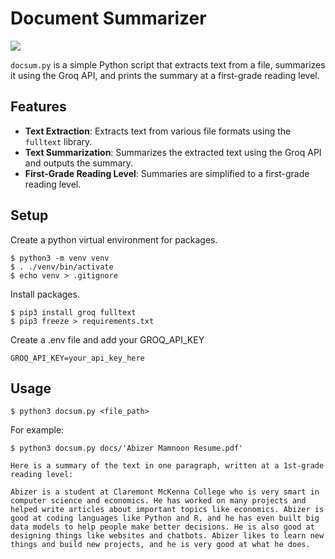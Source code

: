 # Document Summarizer

[![](https://github.com/abizermamnoon/docsum/workflows/tests/badge.svg)](https://github.com/abizermamnoon/docsum/actions?query=workflow%3Atests)

`docsum.py` is a simple Python script that extracts text from a file, summarizes it using the Groq API, and prints the summary at a first-grade reading level.

## Features

- **Text Extraction**: Extracts text from various file formats using the `fulltext` library.
- **Text Summarization**: Summarizes the extracted text using the Groq API and outputs the summary.
- **First-Grade Reading Level**: Summaries are simplified to a first-grade reading level.

## Setup

Create a python virtual environment for packages.
```
$ python3 -m venv venv
$ . ./venv/bin/activate
$ echo venv > .gitignore
```

Install packages.
```
$ pip3 install groq fulltext
$ pip3 freeze > requirements.txt
``` 

Create a .env file and add your GROQ_API_KEY
```
GROQ_API_KEY=your_api_key_here
```

## Usage

```
$ python3 docsum.py <file_path>
```

For example:
```
$ python3 docsum.py docs/'Abizer Mamnoon Resume.pdf'
```

```
Here is a summary of the text in one paragraph, written at a 1st-grade reading level:

Abizer is a student at Claremont McKenna College who is very smart in computer science and economics. He has worked on many projects and helped write articles about important topics like economics. Abizer is good at coding languages like Python and R, and he has even built big data models to help people make better decisions. He is also good at designing things like websites and chatbots. Abizer likes to learn new things and build new projects, and he is very good at what he does.
```

